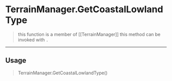 # TerrainManager.GetCoastalLowlandType
> this function is a member of [[TerrainManager]]
> this method can be invoked with `.`
-----
## Usage
> TerrainManager.GetCoastalLowlandType()
